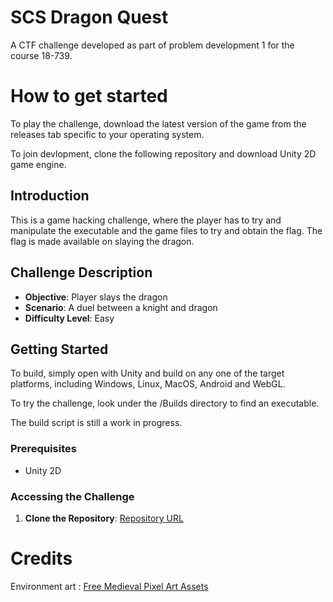 # SCS Dragon Quest
A CTF challenge developed as part of problem development 1 for the course 18-739.

# How to get started
To play the challenge, download the latest version of the game from the releases tab specific to your operating system. 

To join devlopment, clone the following repository and download Unity 2D game engine.

## Introduction

This is a game hacking challenge, where the player has to try and manipulate the executable and the game files to try and obtain the flag. The flag is made available on slaying the dragon.

## Challenge Description

- **Objective**: Player slays the dragon
- **Scenario**: A duel between a knight and dragon
- **Difficulty Level**: Easy

## Getting Started

To build, simply open with Unity and build on any one of the target platforms, including Windows, Linux, MacOS, Android and WebGL.

To try the challenge, look under the /Builds directory to find an executable.

The build script is still a work in progress.

### Prerequisites

- Unity 2D

### Accessing the Challenge

1. **Clone the Repository**:
[Repository URL](https://github.com/Mr-DJ/scsdragonquest)
# Credits
Environment art : [Free Medieval Pixel Art Assets](https://assetstore.unity.com/packages/package/130131)
